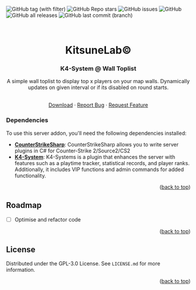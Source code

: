 <a name="readme-top"></a>

![GitHub tag (with filter)](https://img.shields.io/github/v/tag/K4ryuu/K4-System-WallToplist?style=for-the-badge&label=Version)
![GitHub Repo stars](https://img.shields.io/github/stars/K4ryuu/K4-System-WallToplist?style=for-the-badge)
![GitHub issues](https://img.shields.io/github/issues/K4ryuu/K4-System-WallToplist?style=for-the-badge)
![GitHub](https://img.shields.io/github/license/K4ryuu/K4-System-WallToplist?style=for-the-badge)
![GitHub all releases](https://img.shields.io/github/downloads/K4ryuu/K4-System-WallToplist/total?style=for-the-badge)
![GitHub last commit (branch)](https://img.shields.io/github/last-commit/K4ryuu/K4-System-WallToplist/dev?style=for-the-badge)

<!-- PROJECT LOGO -->
<br />
<div align="center">
  <h1 align="center">KitsuneLab©</h1>
  <h3 align="center">K4-System @ Wall Toplist</h3>
  <a align="center">A simple wall toplist to display top x players on your map walls. Dynamically updates on given interval or if its disabled on round starts.</a>

  <p align="center">
    <br />
    <a href="https://github.com/K4ryuu/K4-System-WallToplist/releases">Download</a>
    ·
    <a href="https://github.com/K4ryuu/K4-System-WallToplist/issues/new?assignees=KitsuneLab-Development&labels=bug&projects=&template=bug_report.md&title=%5BBUG%5D">Report Bug</a>
    ·
    <a href="https://github.com/K4ryuu/K4-System-WallToplist/issues/new?assignees=KitsuneLab-Development&labels=enhancement&projects=&template=feature_request.md&title=%5BREQ%5D">Request Feature</a>
  </p>
</div>

<!-- ABOUT THE PROJECT -->

### Dependencies

To use this server addon, you'll need the following dependencies installed:

- [**CounterStrikeSharp**](https://github.com/roflmuffin/CounterStrikeSharp/releases): CounterStrikeSharp allows you to write server plugins in C# for Counter-Strike 2/Source2/CS2
- [**K4-System**](https://github.com/K4ryuu/K4-System): K4-Systems is a plugin that enhances the server with features such as a playtime tracker, statistical records, and player ranks. Additionally, it includes VIP functions and admin commands for added functionality.

<p align="right">(<a href="#readme-top">back to top</a>)</p>

<!-- ROADMAP -->

## Roadmap

- [ ] Optimise and refactor code

<p align="right">(<a href="#readme-top">back to top</a>)</p>

<!-- LICENSE -->

## License

Distributed under the GPL-3.0 License. See `LICENSE.md` for more information.

<p align="right">(<a href="#readme-top">back to top</a>)</p>
